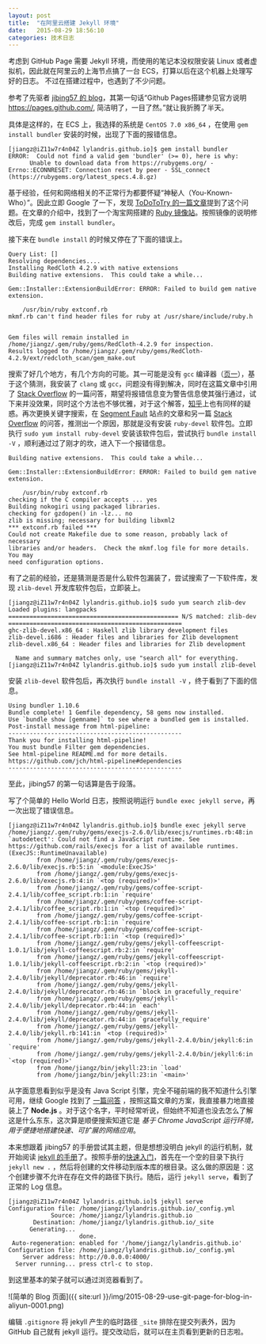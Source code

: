 ```yaml
---
layout: post
title:  "在阿里云搭建 Jekyll 环境"
date:   2015-08-29 18:56:10
categories: 技术日志
---
```


考虑到 GitHub Page 需要 Jekyll 环境，而使用的笔记本没权限安装 Linux 或者虚拟机，因此就在阿里云的上海节点搞了一台 ECS，打算以后在这个机器上处理写好的日志。
不过在搭建过程中，也遇到了不少问题。

参考了先驱者 [jibing57 的 blog](http://www.jibing57.com/blog/2015/03/19/github-pages.html)，其第一句话“Github Pages搭建参见官方说明 <https://pages.github.com/>, 简洁明了，一目了然。”就让我折腾了半天。

具体是这样的，在 ECS 上，我选择的系统是 `CentOS 7.0 x86_64` ，在使用 `gem install bundler` 安装的时候，出现了下面的报错信息。

    [jiangz@iZ11w7r4n04Z lylandris.github.io]$ gem install bundler
    ERROR:  Could not find a valid gem 'bundler' (>= 0), here is why:
          Unable to download data from https://rubygems.org/ - Errno::ECONNRESET: Connection reset by peer - SSL_connect (https://rubygems.org/latest_specs.4.8.gz)

基于经验，任何和网络相关的不正常行为都要怀疑“神秘人（You-Known-Who）”。因此立即 Google 了一下，发现 [ToDoToTry 的一篇文章](http://www.cnblogs.com/ToDoToTry/p/4422454.html)提到了这个问题。在文章的介绍中，找到了一个淘宝网搭建的 [Ruby 镜像站](https://ruby.taobao.org)。按照镜像的说明修改后，完成 `gem install bundler`。

接下来在 `bundle install` 的时候又停在了下面的错误上。

    Query List: []
    Resolving dependencies....
    Installing RedCloth 4.2.9 with native extensions
    Building native extensions.  This could take a while...

    Gem::Installer::ExtensionBuildError: ERROR: Failed to build gem native extension.

        /usr/bin/ruby extconf.rb
    mkmf.rb can't find header files for ruby at /usr/share/include/ruby.h


    Gem files will remain installed in /home/jiangz/.gem/ruby/gems/RedCloth-4.2.9 for inspection.
    Results logged to /home/jiangz/.gem/ruby/gems/RedCloth-4.2.9/ext/redcloth_scan/gem_make.out

搜索了好几个地方，有几个方向的可能。其一可能是没有 `gcc` 编译器（[页一](http://www.bytecho.com/2014/04/16/install-jekyll-on-mavericks)），基于这个猜测，我安装了 `clang` 或 `gcc`，问题没有得到解决，同时在这篇文章中引用了 [Stack Overflow](http://stackoverflow.com/questions/22846685/clang-build-error-when-trying-to-install-jekyll) 的一篇问答，期望将报错信息变为警告信息使其强行通过，试下来并没效果，同时这个方法也不够优雅，对于这个解答，[知乎](http://www.zhihu.com/question/26096289)上也有同样的疑惑。再次更换关键字搜索，在 [Segment Fault](http://segmentfault.com/q/1010000000392817) 站点的文章和另一篇 [Stack Overflow](http://stackoverflow.com/questions/4393189/failing-installing-pg-gem-mkmf-rb-cant-find-header-files-for-ruby-mac-osx-1) 的问答，推测出一个原因，那就是没有安装 `ruby-devel` 软件包。立即执行 `sudo yum install ruby-devel` 安装该软件包后，尝试执行 `bundle install -V` ，顺利通过过了刚才的坎，进入下一个报错信息。

    Building native extensions.  This could take a while...

    Gem::Installer::ExtensionBuildError: ERROR: Failed to build gem native extension.

        /usr/bin/ruby extconf.rb
    checking if the C compiler accepts ... yes
    Building nokogiri using packaged libraries.
    checking for gzdopen() in -lz... no
    zlib is missing; necessary for building libxml2
    *** extconf.rb failed ***
    Could not create Makefile due to some reason, probably lack of necessary
    libraries and/or headers.  Check the mkmf.log file for more details.  You may
    need configuration options.

有了之前的经验，还是猜测是否是什么软件包漏装了，尝试搜索了一下软件库，发现 `zlib-devel` 开发库软件包后，立即装上。

    [jiangz@iZ11w7r4n04Z lylandris.github.io]$ sudo yum search zlib-dev
    Loaded plugins: langpacks
    ================================================ N/S matched: zlib-dev =================================================
    ghc-zlib-devel.x86_64 : Haskell zlib library development files
    zlib-devel.i686 : Header files and libraries for Zlib development
    zlib-devel.x86_64 : Header files and libraries for Zlib development

      Name and summary matches only, use "search all" for everything.
    [jiangz@iZ11w7r4n04Z lylandris.github.io]$ sudo yum install zlib-devel

安装 `zlib-devel` 软件包后，再次执行 `bundle install -V` ，终于看到了下面的信息。

    Using bundler 1.10.6
    Bundle complete! 1 Gemfile dependency, 58 gems now installed.
    Use `bundle show [gemname]` to see where a bundled gem is installed.
    Post-install message from html-pipeline:
    -------------------------------------------------
    Thank you for installing html-pipeline!
    You must bundle Filter gem dependencies.
    See html-pipeline README.md for more details.
    https://github.com/jch/html-pipeline#dependencies
    -------------------------------------------------

至此，jibing57 的第一句话算是告于段落。

写了个简单的 Hello World 日志，按照说明运行 `bundle exec jekyll serve`，再一次出现了错误信息。

    [jiangz@iZ11w7r4n04Z lylandris.github.io]$ bundle exec jekyll serve
    /home/jiangz/.gem/ruby/gems/execjs-2.6.0/lib/execjs/runtimes.rb:48:in `autodetect': Could not find a JavaScript runtime. See https://github.com/rails/execjs for a list of available runtimes. (ExecJS::RuntimeUnavailable)
            from /home/jiangz/.gem/ruby/gems/execjs-2.6.0/lib/execjs.rb:5:in `<module:ExecJS>'
            from /home/jiangz/.gem/ruby/gems/execjs-2.6.0/lib/execjs.rb:4:in `<top (required)>'
            from /home/jiangz/.gem/ruby/gems/coffee-script-2.4.1/lib/coffee_script.rb:1:in `require'
            from /home/jiangz/.gem/ruby/gems/coffee-script-2.4.1/lib/coffee_script.rb:1:in `<top (required)>'
            from /home/jiangz/.gem/ruby/gems/coffee-script-2.4.1/lib/coffee-script.rb:1:in `require'
            from /home/jiangz/.gem/ruby/gems/coffee-script-2.4.1/lib/coffee-script.rb:1:in `<top (required)>'
            from /home/jiangz/.gem/ruby/gems/jekyll-coffeescript-1.0.1/lib/jekyll-coffeescript.rb:2:in `require'
            from /home/jiangz/.gem/ruby/gems/jekyll-coffeescript-1.0.1/lib/jekyll-coffeescript.rb:2:in `<top (required)>'
            from /home/jiangz/.gem/ruby/gems/jekyll-2.4.0/lib/jekyll/deprecator.rb:46:in `require'
            from /home/jiangz/.gem/ruby/gems/jekyll-2.4.0/lib/jekyll/deprecator.rb:46:in `block in gracefully_require'
            from /home/jiangz/.gem/ruby/gems/jekyll-2.4.0/lib/jekyll/deprecator.rb:44:in `each'
            from /home/jiangz/.gem/ruby/gems/jekyll-2.4.0/lib/jekyll/deprecator.rb:44:in `gracefully_require'
            from /home/jiangz/.gem/ruby/gems/jekyll-2.4.0/lib/jekyll.rb:141:in `<top (required)>'
            from /home/jiangz/.gem/ruby/gems/jekyll-2.4.0/bin/jekyll:6:in `require'
            from /home/jiangz/.gem/ruby/gems/jekyll-2.4.0/bin/jekyll:6:in `<top (required)>'
            from /home/jiangz/bin/jekyll:23:in `load'
            from /home/jiangz/bin/jekyll:23:in `<main>'

从字面意思看到似乎是没有 Java Script 引擎，完全不碰前端的我不知道什么引擎可用，继续 Google 找到了 [一篇问答](https://ruby-china.org/topics/692) ，按照这篇文章的方案，我直接暴力地直接装上了 **Node.js** 。对于这个名字，平时经常听说，但始终不知道也没去怎么了解这是什么东东，这次算是顺便搜索知道它是 *基于 Chrome JavaScript 运行环境，用于便捷地搭建快速、可扩展的网络应用*。

本来想跟着 jibing57 的手册尝试其主题，但是想想没明白 jekyll 的运行机制，就开始阅读 [jekyll 的手册](https://jekyllrb.com)了。按照手册的[快速入门](https://jekyllrb.com/docs/quickstart/)，首先在一个空的目录下执行 `jekyll new .` ，然后将创建的文件移动到版本库的根目录。这么做的原因是：这个创建步骤不允许在存在文件的路径下执行。随后，运行 `jekyll serve`，看到了正常的 Log 信息。

    [jiangz@iZ11w7r4n04Z lylandris.github.io]$ jekyll serve
    Configuration file: /home/jiangz/lylandris.github.io/_config.yml
                Source: /home/jiangz/lylandris.github.io
           Destination: /home/jiangz/lylandris.github.io/_site
          Generating...
                        done.
     Auto-regeneration: enabled for '/home/jiangz/lylandris.github.io'
    Configuration file: /home/jiangz/lylandris.github.io/_config.yml
        Server address: http://0.0.0.0:4000/
      Server running... press ctrl-c to stop.

到这里基本的架子就可以通过浏览器看到了。

![简单的 Blog 页面]({{ site:url }}/img/2015-08-29-use-git-page-for-blog-in-aliyun-0001.png)

编辑 `.gitignore` 将 jekyll 产生的临时路径 `_site` 排除在提交列表外，因为 GitHub 自己就有 jekyll 运行。提交改动后，就可以在主页看到更新的日志啦。
